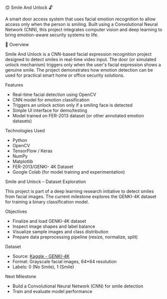
😊 Smile And Unlock 🔓

A smart door access system that uses facial emotion recognition to allow access only when the person is smiling. Built using a Convolutional Neural Network (CNN), this project integrates computer vision and deep learning to bring emotion-aware security systems to life.

📍 Overview

Smile And Unlock is a CNN-based facial expression recognition project designed to detect smiles in real-time video input. The door (or simulated unlock mechanism) triggers only when the user's facial expression shows a genuine smile. The project demonstrates how emotion detection can be used for practical smart home or office security solutions.

Features

- Real-time facial detection using OpenCV
- CNN model for emotion classification
- Triggers an unlock action only if a smiling face is detected
- Simple UI interface for demo/testing
- Model trained on FER-2013 dataset (or other annotated emotion datasets)

Technologies Used

- Python
- OpenCV
- TensorFlow / Keras
- NumPy
- Matplotlib
- FER-2013/GENKI- 4K Dataset
- Google Colab (for model training and experimentation)

Smile and Unlock – Dataset Exploration

This project is part of a deep learning research initiative to detect smiles from facial images. The current milestone explores the GENKI-4K dataset for training a binary classification model.

Objectives
- Finalize and load GENKI-4K dataset
- Inspect image shapes and label balance
- Visualize sample images and class distribution
- Prepare data preprocessing pipeline (resize, normalize, split)

Dataset
- Source: [Kaggle - GENKI-4K](https://www.kaggle.com/datasets/talhasar/genki4k)
- Format: Grayscale facial images, 64×64 resolution
- Labels: 0 (No Smile), 1 (Smile)

Next Milestone
- Build a Convolutional Neural Network (CNN) for smile detection
- Train and evaluate model performance


